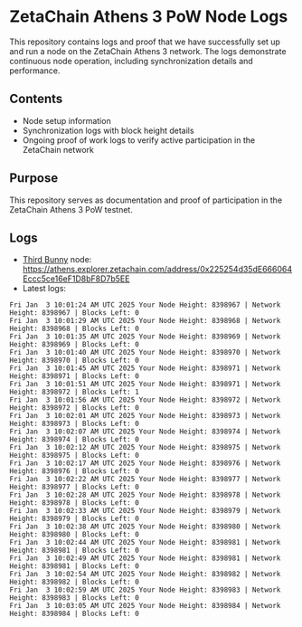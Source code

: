 # ZetaChain Athens 3 PoW Node Logs
This repository contains logs and proof that we have successfully set up and run a node on the ZetaChain Athens 3 network. The logs demonstrate continuous node operation, including synchronization details and performance.

## Contents
- Node setup information
- Synchronization logs with block height details
- Ongoing proof of work logs to verify active participation in the ZetaChain network

## Purpose
This repository serves as documentation and proof of participation in the ZetaChain Athens 3 PoW testnet.

## Logs

- [Third Bunny](https://thirdbunny.xyz/) node: https://athens.explorer.zetachain.com/address/0x225254d35dE666064Eccc5ce16eF1D8bF8D7b5EE
- Latest logs:
```
Fri Jan  3 10:01:24 AM UTC 2025 Your Node Height: 8398967 | Network Height: 8398967 | Blocks Left: 0
Fri Jan  3 10:01:29 AM UTC 2025 Your Node Height: 8398968 | Network Height: 8398968 | Blocks Left: 0
Fri Jan  3 10:01:35 AM UTC 2025 Your Node Height: 8398969 | Network Height: 8398969 | Blocks Left: 0
Fri Jan  3 10:01:40 AM UTC 2025 Your Node Height: 8398970 | Network Height: 8398970 | Blocks Left: 0
Fri Jan  3 10:01:45 AM UTC 2025 Your Node Height: 8398971 | Network Height: 8398971 | Blocks Left: 0
Fri Jan  3 10:01:51 AM UTC 2025 Your Node Height: 8398971 | Network Height: 8398972 | Blocks Left: 1
Fri Jan  3 10:01:56 AM UTC 2025 Your Node Height: 8398972 | Network Height: 8398972 | Blocks Left: 0
Fri Jan  3 10:02:01 AM UTC 2025 Your Node Height: 8398973 | Network Height: 8398973 | Blocks Left: 0
Fri Jan  3 10:02:07 AM UTC 2025 Your Node Height: 8398974 | Network Height: 8398974 | Blocks Left: 0
Fri Jan  3 10:02:12 AM UTC 2025 Your Node Height: 8398975 | Network Height: 8398975 | Blocks Left: 0
Fri Jan  3 10:02:17 AM UTC 2025 Your Node Height: 8398976 | Network Height: 8398976 | Blocks Left: 0
Fri Jan  3 10:02:22 AM UTC 2025 Your Node Height: 8398977 | Network Height: 8398977 | Blocks Left: 0
Fri Jan  3 10:02:28 AM UTC 2025 Your Node Height: 8398978 | Network Height: 8398978 | Blocks Left: 0
Fri Jan  3 10:02:33 AM UTC 2025 Your Node Height: 8398979 | Network Height: 8398979 | Blocks Left: 0
Fri Jan  3 10:02:38 AM UTC 2025 Your Node Height: 8398980 | Network Height: 8398980 | Blocks Left: 0
Fri Jan  3 10:02:44 AM UTC 2025 Your Node Height: 8398981 | Network Height: 8398981 | Blocks Left: 0
Fri Jan  3 10:02:49 AM UTC 2025 Your Node Height: 8398981 | Network Height: 8398981 | Blocks Left: 0
Fri Jan  3 10:02:54 AM UTC 2025 Your Node Height: 8398982 | Network Height: 8398982 | Blocks Left: 0
Fri Jan  3 10:02:59 AM UTC 2025 Your Node Height: 8398983 | Network Height: 8398983 | Blocks Left: 0
Fri Jan  3 10:03:05 AM UTC 2025 Your Node Height: 8398984 | Network Height: 8398984 | Blocks Left: 0
```
